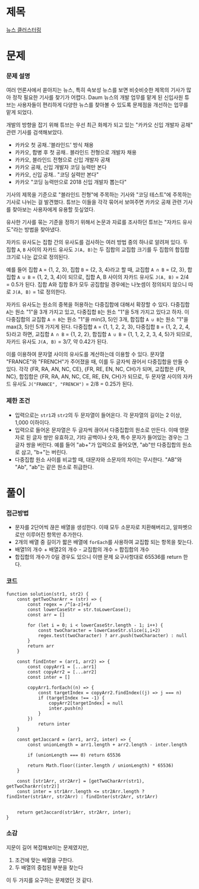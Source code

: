 # 제목

[뉴스 클러스터링](https://school.programmers.co.kr/learn/courses/30/lessons/17677)

# 문제

### 문제 설명

여러 언론사에서 쏟아지는 뉴스, 특히 속보성 뉴스를 보면 비슷비슷한 제목의 기사가 많아 정작 필요한 기사를 찾기가 어렵다. Daum 뉴스의 개발 업무를 맡게 된 신입사원 튜브는 사용자들이 편리하게 다양한 뉴스를 찾아볼 수 있도록 문제점을 개선하는 업무를 맡게 되었다.

개발의 방향을 잡기 위해 튜브는 우선 최근 화제가 되고 있는 "카카오 신입 개발자 공채" 관련 기사를 검색해보았다.

- 카카오 첫 공채..'블라인드' 방식 채용
- 카카오, 합병 후 첫 공채.. 블라인드 전형으로 개발자 채용
- 카카오, 블라인드 전형으로 신입 개발자 공채
- 카카오 공채, 신입 개발자 코딩 능력만 본다
- 카카오, 신입 공채.. "코딩 실력만 본다"
- 카카오 "코딩 능력만으로 2018 신입 개발자 뽑는다"

기사의 제목을 기준으로 "블라인드 전형"에 주목하는 기사와 "코딩 테스트"에 주목하는 기사로 나뉘는 걸 발견했다. 튜브는 이들을 각각 묶어서 보여주면 카카오 공채 관련 기사를 찾아보는 사용자에게 유용할 듯싶었다.

유사한 기사를 묶는 기준을 정하기 위해서 논문과 자료를 조사하던 튜브는 "자카드 유사도"라는 방법을 찾아냈다.

자카드 유사도는 집합 간의 유사도를 검사하는 여러 방법 중의 하나로 알려져 있다. 두 집합 `A`, `B` 사이의 자카드 유사도 `J(A, B)`는 두 집합의 교집합 크기를 두 집합의 합집합 크기로 나눈 값으로 정의된다.

예를 들어 집합 `A` = {1, 2, 3}, 집합 `B` = {2, 3, 4}라고 할 때, 교집합 `A ∩ B` = {2, 3}, 합집합 `A ∪ B` = {1, 2, 3, 4}이 되므로, 집합 A, B 사이의 자카드 유사도 `J(A, B)` = 2/4 = 0.5가 된다. 집합 A와 집합 B가 모두 공집합일 경우에는 나눗셈이 정의되지 않으니 따로 `J(A, B)` = 1로 정의한다.

자카드 유사도는 원소의 중복을 허용하는 다중집합에 대해서 확장할 수 있다. 다중집합 `A`는 원소 "1"을 3개 가지고 있고, 다중집합 `B`는 원소 "1"을 5개 가지고 있다고 하자. 이 다중집합의 교집합 `A ∩ B`는 원소 "1"을 min(3, 5)인 3개, 합집합 `A ∪ B`는 원소 "1"을 max(3, 5)인 5개 가지게 된다. 다중집합 `A` = {1, 1, 2, 2, 3}, 다중집합 `B` = {1, 2, 2, 4, 5}라고 하면, 교집합 `A ∩ B` = {1, 2, 2}, 합집합 `A ∪ B` = {1, 1, 2, 2, 3, 4, 5}가 되므로, 자카드 유사도 `J(A, B)` = 3/7, 약 0.42가 된다.

이를 이용하여 문자열 사이의 유사도를 계산하는데 이용할 수 있다. 문자열 "FRANCE"와 "FRENCH"가 주어졌을 때, 이를 두 글자씩 끊어서 다중집합을 만들 수 있다. 각각 {FR, RA, AN, NC, CE}, {FR, RE, EN, NC, CH}가 되며, 교집합은 {FR, NC}, 합집합은 {FR, RA, AN, NC, CE, RE, EN, CH}가 되므로, 두 문자열 사이의 자카드 유사도 `J("FRANCE", "FRENCH")` = 2/8 = 0.25가 된다.

### 제한 조건

- 입력으로는 `str1`과 `str2`의 두 문자열이 들어온다. 각 문자열의 길이는 2 이상, 1,000 이하이다.
- 입력으로 들어온 문자열은 두 글자씩 끊어서 다중집합의 원소로 만든다. 이때 영문자로 된 글자 쌍만 유효하고, 기타 공백이나 숫자, 특수 문자가 들어있는 경우는 그 글자 쌍을 버린다. 예를 들어 "ab+"가 입력으로 들어오면, "ab"만 다중집합의 원소로 삼고, "b+"는 버린다.
- 다중집합 원소 사이를 비교할 때, 대문자와 소문자의 차이는 무시한다. "AB"와 "Ab", "ab"는 같은 원소로 취급한다.

# 풀이

### 접근방법

- 문자를 2단어씩 끊은 배열을 생성한다. 이때 모두 소문자로 치환해버리고, 알파벳으로만 이루어진 항목만 추가한다.
- 2개의 배열 중 길이가 짧은 배열에 `forEach`를 사용하여 교집합 되는 항목을 찾는다.
- 배열1의 개수 + 배열2의 개수 - 교집합의 개수 = 합집합의 개수
- 합집합의 개수가 0일 경우도 있으니 이땐 문제 요구사항대로 65536를 return 한다.

### 코드

```
function solution(str1, str2) {
    const getTwoCharArr = (str) => {
        const regex = /^[a-z]+$/
        const lowerCaseStr = str.toLowerCase();
        const arr = []

        for (let i = 0; i < lowerCaseStr.length - 1; i++) {
            const twoCharacter = lowerCaseStr.slice(i,i+2)
            regex.test(twoCharacter) ? arr.push(twoCharacter) : null
        }
        return arr
    }

    const findInter = (arr1, arr2) => {
        const copyArr1 = [...arr1]
        const copyArr2 = [...arr2]
        const inter = []

        copyArr1.forEach((n) => {
            const targetIndex = copyArr2.findIndex((j) => j === n)
            if (targetIndex !== -1) {
                copyArr2[targetIndex] = null
                inter.push(n)
            }
        })
            return inter
    }

    const getJaccard = (arr1, arr2, inter) => {
        const unionLength = arr1.length + arr2.length - inter.length

        if (unionLength === 0) return 65536

        return Math.floor((inter.length / unionLength) * 65536)
    }

    const [str1Arr, str2Arr] = [getTwoCharArr(str1), getTwoCharArr(str2)]
    const inter = str1Arr.length <= str2Arr.length ? findInter(str1Arr, str2Arr) : findInter(str2Arr, str1Arr)


    return getJaccard(str1Arr, str2Arr, inter);
}
```

### 소감

지문이 길어 복잡해보이는 문제였지만,

1. 조건에 맞는 배열을 구한다.
2. 두 배열의 중첩된 부분을 찾는다

이 두 가지를 요구하는 문제였던 것 같다.
